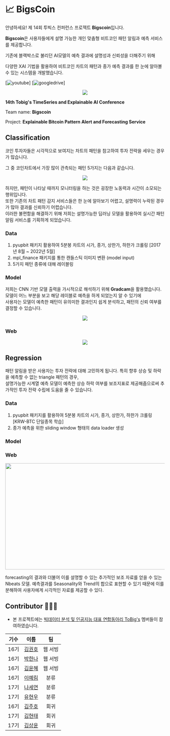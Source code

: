 # 📈 BigsCoin  
안녕하세요! 제 14회 투빅스 컨퍼런스 프로젝트 **Bigscoin**입니다.    

**Bigscoin**은 사용자들에게 설명 가능한 개인 맞춤형 비트코인 패턴 알림과 예측 서비스를 제공합니다.  

기존에 블랙박스로 불리던 AI모델의 예측 결과에 설명성과 신뢰성을 더해주기 위해  

다양한 XAI 기법을 활용하여 비트코인 차트의 패턴과 종가 예측 결과를 한 눈에 알아볼 수 있는 시스템을 개발했습니다.  

[![youtube](https://img.shields.io/badge/Youtube-Link-red)]
[![googledrive](https://img.shields.io/badge/report-Link-lightgrey)]
<br>

<p align="center"><img src="https://user-images.githubusercontent.com/72960666/179288978-c0dc2a6e-f598-4b30-ba5e-cd0caca3a623.png"></p>

**14th Tobig's TimeSeries and Explainable AI Conference**  

Team name: **Bigscoin**  

Project: **Explainable Bitcoin Pattern Alert and Forecasting Service**  



## Classification
코인 투자자들은 시각적으로 보여지는 차트의 패턴을 참고하여 투자 전략을 세우는 경우가 많습니다. 

그 중 코인차트에서 가장 많이 관측되는 패턴 5가지는 다음과 같습니다.
<p align="center"><img src="https://user-images.githubusercontent.com/72960666/179292406-5e47a37c-cb4c-41a5-894f-b15d8ddb5e5d.png"></p>

하지만, 패턴이 나타날 때까지 모니터링을 하는 것은 굉장한 노동력과 시간이 소모되는 행위입니다.  
또한 기존의 차트 패턴 감지 서비스들은 한 눈에 알아보기 어렵고, 설명력이 누락된 경우가 많아 결과를 신뢰하기 어렵습니다.  
이러한 불편함을 해결하기 위해 저희는 설명가능한 딥러닝 모델을 활용하여 실시간 패턴 알림 서비스를 기획하게 되었습니다.  

### Data   
1) pyupbit 패키지 활용하여 5분봉 차트의 시가, 종가, 상한가, 하한가 크롤링 [2017년 8월 ~ 2022년 5월]  
2) mpl_finance 패키지를 통한 캔들스틱 이미지 변환 (model input)  
3) 5가지 패턴 종류에 대해 레이블링

### Model  
저희는 CNN 기반 모델 출력을 가시적으로 해석하기 위해 **Gradcam**을 활용했습니다.  
모델이 어느 부분을 보고 해당 레이블로 예측을 하게 되었는지 알 수 있기에   
사용자는 모델이 예측한 패턴이 유의미한 결과인지 쉽게 분석하고, 패턴의 신뢰 여부를 결정할 수 있습니다.  

<p align="center"><img src="https://user-images.githubusercontent.com/72960666/179295151-370165a7-7c16-4be5-beda-093e693ef095.png"></p>

### Web 

<p align="center"><img src="https://user-images.githubusercontent.com/72960666/179297827-ee510dae-a69c-40b7-915e-215acf37f00f.png"></p>

## Regression
패턴 알림을 받은 사용자는 투자 전략에 대해 고민하게 됩니다. 특히 향후 상승 및 하락을 예측할 수 없는 triangle 패턴의 경우,  
설명가능한 시계열 예측 모델이 예측한 상승 하락 여부를 보조지표로 제공해줌으로써 추가적인 투자 전략 수립에 도움을 줄 수 있습니다.  

### Data   
1) pyupbit 패키지를 활용하여 5분봉 차트의 시가, 종가, 상한가, 하한가 크롤링 [KRW-BTC 단일종목 학습]
2) 종가 예측을 위한 sliding window 형태의 data loader 생성  

### Model  


### Web  
<p align="center"><img src = "https://user-images.githubusercontent.com/72960666/179224264-0a97d10e-42e8-48d3-90f9-992d399ec40f.png" width="750" height="335"></p>
forecasting의 결과와 더불어 이를 설명할 수 있는 추가적인 보조 자료를 얻을 수 있는 Nbeats 모델. 예측결과를 Seasonality와 Trend의 합으로 표현할 수 있기 때문에 이를 분해하여 사용자에게 시각적인 자료를 제공할 수 있다. 


## Contributor 🧑‍🤝‍🧑

- 본 프로젝트에는 [빅데이터 분석 및 인공지능 대표 연합동아리 ToBig's](http://www.datamarket.kr/xe/) 멤버들이 참여하였습니다.

|기수|이름|팀|
|:-----:|:-----:|:-----:|
|16기|[김권호](https://github.com/kkhv)|웹 서빙|
|16기|[박한나](https://github.com/hanna56)|웹 서빙|
|16기|[김윤혜](https://github.com/yoonene)|웹 서빙|
|16기|[이예림](https://github.com/YerimLee00)|분류|
|17기|[나세연]()|분류|
|17기|[유현우](https://github.com/yhw4343)|분류|
|16기|[김주호](https://github.com/Jooho-Git)|회귀|
|17기|[김현태](https://github.com/hyuntai97)|회귀|
|17기|[김상윤](https://github.com/tkddbs0411)|회귀|

